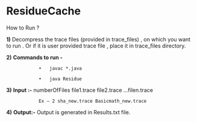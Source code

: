 # ResidueCache

How to Run ? 

**1)**	Decompress the trace files (provided in trace_files) , on which you want to run . Or if it is user provided trace file , place it in trace_files directory.

**2)**	**Commands to run -** 

                •	javac *.java
                  
                •	java Residue

**3)**	**Input :-** numberOfFiles file1.trace file2.trace …filen.trace

                Ex – 2 sha_new.trace Basicmath_new.trace

**4)**	**Output:-** Output is generated in Results.txt file.
